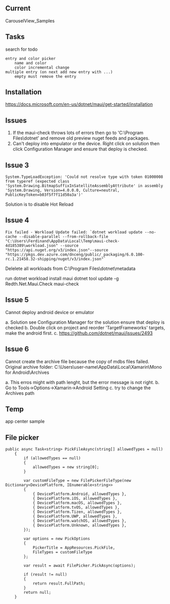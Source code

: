 
## Current

CarouselView_Samples

## Tasks
search for todo

```
entry and color picker
	name and color
	color incremental change
multiple entry (on next add new entry with ...)
	empty must remove the entry
```

## Installation

https://docs.microsoft.com/en-us/dotnet/maui/get-started/installation

## Issues

1.	If the maui-check throws lots of errors then go to 'C:\Program Files\dotnet' and remove old preview nuget feeds and packages.
2.	Can't deploy into empulator or the device. Right click on solution then click Configuration Manager and ensure that deploy is checked.

## Issue 3
```
System.TypeLoadException: 'Could not resolve type with token 01000008 from typeref (expected class 'System.Drawing.BitmapSuffixInSatelliteAssemblyAttribute' in assembly 
'System.Drawing, Version=4.0.0.0, Culture=neutral, PublicKeyToken=b03f5f7f11d50a3a')'
```

Solution is to disable Hot Reload

## Issue 4
```
Fix failed - Workload Update failed: `dotnet workload update --no-cache --disable-parallel --from-rollback-file "C:\Users\Ferdinand\AppData\Local\Temp\maui-check-4d185389\workload.json" --source "https://api.nuget.org/v3/index.json"--source "https://pkgs.dev.azure.com/dnceng/public/_packaging/6.0.100-rc.1.21458.32-shipping/nuget/v3/index.json"`
```
Delelete all workloads from
C:\Program Files\dotnet\metadata

run
dotnet workload install maui
dotnet tool update -g Redth.Net.Maui.Check
maui-check

## Issue 5
Cannot deploy android device or emulator

a. Solution see Configuration Manager for the solution ensure that deploy is checked
b. Double click on project and reorder 'TargetFrameworks' targets, make the android first.
c. https://github.com/dotnet/maui/issues/2493

## Issue 6
Cannot create the archive file because the copy of mdbs files failed.
Original archive folder: C:\Users\user-name\AppData\Local\Xamarin\Mono for Android\Archives

a.	This erros might with path lenght, but the error message is not right.
b.	Go to Tools->Options->Xamarin->Android Setting
c.	try to change the Archives path


## Temp

app center sample

  

## File picker

    public async Task<string> PickFileAsync(string[] allowedTypes = null)
        {
            if (allowedTypes == null)
            {
                allowedTypes = new string[0];
            }

            var customFileType = new FilePickerFileType(new Dictionary<DevicePlatform, IEnumerable<string>>
            {
                { DevicePlatform.Android, allowedTypes },
                { DevicePlatform.iOS, allowedTypes },
                { DevicePlatform.macOS, allowedTypes },
                { DevicePlatform.tvOS, allowedTypes },
                { DevicePlatform.Tizen, allowedTypes },
                { DevicePlatform.UWP, allowedTypes },
                { DevicePlatform.watchOS, allowedTypes },
                { DevicePlatform.Unknown, allowedTypes },
            });

            var options = new PickOptions
            {
                PickerTitle = AppResources.PickFile,
                FileTypes = customFileType
            };

            var result = await FilePicker.PickAsync(options);

            if (result != null)
            {
                return result.FullPath;
            }
            return null;
        }
